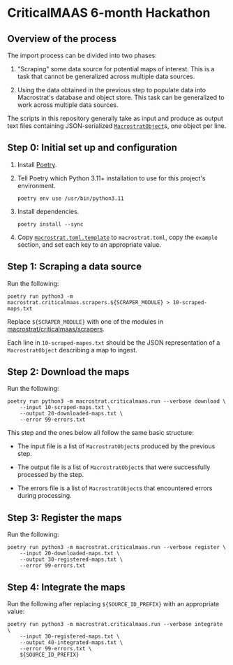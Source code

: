 # CriticalMAAS 6-month Hackathon


## Overview of the process

The import process can be divided into two phases:

1. "Scraping" some data source for potential maps of interest. This is
   a task that cannot be generalized across multiple data sources.

2. Using the data obtained in the previous step to populate data into
   Macrostrat's database and object store. This task can be generalized to
   work across multiple data sources.

The scripts in this repository generally take as input and produce as output
text files containing JSON-serialized
[`MacrostratObject`](macrostrat/criticalmaas/types.py)s, one object per line.


## Step 0: Initial set up and configuration

1. Install [Poetry](https://python-poetry.org/).

2. Tell Poetry which Python 3.11+ installation to use for this project's environment.

       poetry env use /usr/bin/python3.11

3. Install dependencies.

       poetry install --sync

4. Copy [`macrostrat.toml.template`](macrostrat.toml.template) to
   `macrostrat.toml`, copy the `example` section, and set each key to an
   appropriate value.


## Step 1: Scraping a data source

Run the following:

    poetry run python3 -m macrostrat.criticalmaas.scrapers.${SCRAPER_MODULE} > 10-scraped-maps.txt

Replace `${SCRAPER_MODULE}` with one of the modules in
[macrostrat/criticalmaas/scrapers](macrostrat/criticalmaas/scrapers).

Each line in `10-scraped-mapes.txt` should be the JSON representation of
a `MacrostratObject` describing a map to ingest.


## Step 2: Download the maps

Run the following:

    poetry run python3 -m macrostrat.criticalmaas.run --verbose download \
        --input 10-scraped-maps.txt \
        --output 20-downloaded-maps.txt \
        --error 99-errors.txt

This step and the ones below all follow the same basic structure:

* The input file is a list of `MacrostratObject`s produced by the previous
  step.

* The output file is a list of `MacrostratObject`s that were successfully
  processed by the step.

* The errors file is a list of `MacrostratObject`s that encountered errors
  during processing.


## Step 3: Register the maps

Run the following:

    poetry run python3 -m macrostrat.criticalmaas.run --verbose register \
        --input 20-downloaded-maps.txt \
        --output 30-registered-maps.txt \
        --error 99-errors.txt


## Step 4: Integrate the maps

Run the following after replacing `${SOURCE_ID_PREFIX}` with an appropriate
value:

    poetry run python3 -m macrostrat.criticalmaas.run --verbose integrate \
        --input 30-registered-maps.txt \
        --output 40-integrated-maps.txt \
        --error 99-errors.txt \
        ${SOURCE_ID_PREFIX}
